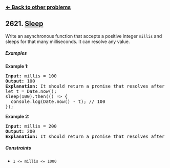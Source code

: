 ### [&#8592; Back to other problems](../../README.md)

## 2621. [Sleep](https://leetcode.com/problems/sleep/)

Write an asynchronous function that accepts a positive integer `millis` and sleeps for that many
milliseconds. It can resolve any value.

##### Examples

**Example 1:**

<pre>
<b>Input:</b> millis = 100
<b>Output:</b> 100
<b>Explanation:</b> It should return a promise that resolves after 100ms.
let t = Date.now();
sleep(100).then(() => {
  console.log(Date.now() - t); // 100
});
</pre>

**Example 2:**

<pre>
<b>Input:</b> millis = 200
<b>Output:</b> 200
<b>Explanation:</b> It should return a promise that resolves after 200ms.
</pre>

##### Constraints

* <code>1 <= millis <= 1000</code>
